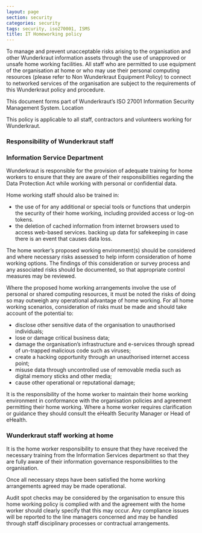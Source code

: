 ```yaml
---
layout: page
section: security
categories: security
tags: security, iso270001, ISMS
title: IT Homeworking policy
---
```


To manage and prevent unacceptable risks arising to the organisation and other Wunderkraut information assets through the use of unapproved or unsafe home working facilities.
All staff who are permitted to use equipment of the organisation at home or who may use their personal computing resources (please refer to Non Wunderkraut Equipment Policy) to connect to networked services of the organisation are subject to the requirements of this Wunderkraut policy and procedure.

This document forms part of Wunderkraut’s ISO 27001 Information Security Management System.
Location

This policy is applicable to all staff, contractors and volunteers working for Wunderkraut.

### Responsibility of Wunderkraut staff

### Information Service Department

Wunderkraut is responsible for the provision of adequate training for home workers to ensure that they are aware of their responsibilities regarding the Data Protection Act while working with personal or confidential data.

Home working staff should also be trained in:

* the use of for any additional or special tools or functions that underpin the security of their home working, including provided access or log-on tokens.
* the deletion of cached information from internet browsers used to access web-based services.
backing up data for safekeeping in case there is an event that causes data loss.

The home worker’s proposed working environment(s) should be considered and where necessary risks assessed to help inform consideration of home working options. The findings of this consideration or survey process and any associated risks should be documented, so that appropriate control measures may be reviewed.

Where the proposed home working arrangements involve the use of personal or shared computing resources, it must be noted the risks of doing so may outweigh any operational advantage of home working. For all home working scenarios, consideration of risks must be made and should take account of the potential to:

* disclose other sensitive data of the organisation to unauthorised individuals;
* lose or damage critical business data;
* damage the organisation’s infrastructure and e-services through spread of un-trapped malicious code such as viruses;
* create a hacking opportunity through an unauthorised internet access point;
* misuse data through uncontrolled use of removable media such as digital memory sticks and other media;
* cause other operational or reputational damage;

It is the responsibility of the home worker to maintain their home working environment in conformance with the organisation policies and agreement permitting their home working. Where a home worker requires clarification or guidance they should consult the eHealth Security Manager or Head of eHealth.

### Wunderkraut staff working at home

It is the home worker responsibility to ensure that they have received the necessary training from the Information Services department so that they are fully aware of their information governance responsibilities to the organisation.

Once all necessary steps have been satisfied the home working arrangements agreed may be made operational.

Audit spot checks may be considered by the organisation to ensure this home working policy is complied with and the agreement with the home worker should clearly specify that this may occur. Any compliance issues will be reported to the line managers concerned and may be handled through staff disciplinary processes or contractual arrangements.
